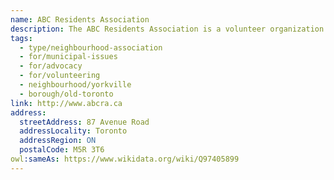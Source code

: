 ```yaml
---
name: ABC Residents Association
description: The ABC Residents Association is a volunteer organization committed to enhancing the quality of life in our neighbourhood through active participation in municipal issues. Originally established in 1957, we serve the residents, including condo and apartment residents, living in Toronto's Yorkville/North Midtown community between Yonge Street, west to Avenue Road, and Bloor Street north to the CPR tracks.
tags:
  - type/neighbourhood-association
  - for/municipal-issues
  - for/advocacy
  - for/volunteering
  - neighbourhood/yorkville
  - borough/old-toronto
link: http://www.abcra.ca
address:
  streetAddress: 87 Avenue Road
  addressLocality: Toronto
  addressRegion: ON
  postalCode: M5R 3T6
owl:sameAs: https://www.wikidata.org/wiki/Q97405899
---
```

